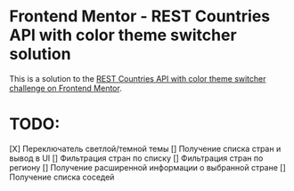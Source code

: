 # Frontend Mentor - REST Countries API with color theme switcher solution

This is a solution to the [REST Countries API with color theme switcher challenge on Frontend Mentor](https://www.frontendmentor.io/challenges/rest-countries-api-with-color-theme-switcher-5cacc469fec04111f7b848ca).

# TODO:

[X] Переключатель светлой/темной темы
[] Получение списка стран и вывод в UI
[] Фильтрация стран по списку
[] Фильтрация стран по региону
[] Получение расширенной информации о выбранной стране
[] Получение списка соседей
